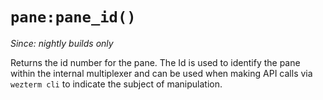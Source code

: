# `pane:pane_id()`

*Since: nightly builds only*

Returns the id number for the pane.  The Id is used to identify the pane
within the internal multiplexer and can be used when making API calls
via `wezterm cli` to indicate the subject of manipulation.

